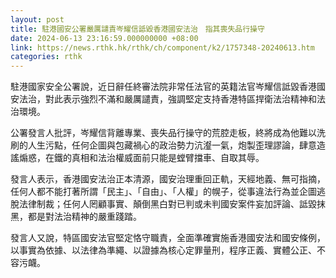 ```yaml
---
layout: post
title: 駐港國安公署嚴厲譴責岑耀信詆毀香港國安法治　指其喪失品行操守
date: 2024-06-13 23:16:59.000000000 +08:00
link: https://news.rthk.hk/rthk/ch/component/k2/1757348-20240613.htm
categories: rthk
---
```


駐港國家安全公署說，近日辭任終審法院非常任法官的英籍法官岑耀信詆毀香港國安法治，對此表示強烈不滿和嚴厲譴責，強調堅定支持香港特區捍衛法治精神和法治環境。

公署發言人批評，岑耀信背離專業、喪失品行操守的荒腔走板，終將成為他難以洗刷的人生污點，任何企圖與包藏禍心的政治勢力沆瀣一氣，炮製歪理謬論，肆意造謠煽惑，在鐵的真相和法治權威面前只能是螳臂擋車、自取其辱。

發言人表示，香港國安法治正本清源，國安治理重回正軌，天經地義、無可指摘，任何人都不能打著所謂「民主」、「自由」、「人權」的幌子，從事違法行為並企圖逃脫法律制裁；任何人罔顧事實、顛倒黑白對已判或未判國安案件妄加評論、詆毀抹黑，都是對法治精神的嚴重踐踏。

發言人又說，特區國安法官堅定恪守職責，全面準確實施香港國安法和國安條例，以事實為依據、以法律為準繩、以證據為核心定罪量刑，程序正義、實體公正、不容污衊。

